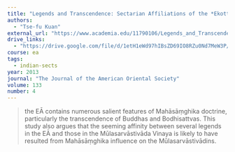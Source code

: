 ```yaml
---
title: "Legends and Transcendence: Sectarian Affiliations of the *Ekottarika Āgama* in Chinese Translation"
authors:
  - "Tse-fu Kuan"
external_url: "https://www.academia.edu/11790106/Legends_and_Transcendence_Sectarian_Affiliations_of_the_Ekottarika_Āgama_in_Chinese_Translation"
drive_links:
  - "https://drive.google.com/file/d/1etH1eWd97hIBsZD69IO8RZu0Nd7MeW3P/view?usp=drivesdk"
course: ea
tags:
  - indian-sects
year: 2013
journal: "The Journal of the American Oriental Society"
volume: 133
number: 4
---
```


> the EĀ contains numerous salient features of Mahāsāṃghika doctrine, particularly the transcendence of Buddhas and Bodhisattvas. This study also argues that the seeming affinity between several legends in the EĀ and those in the Mūlasarvāstivāda Vinaya is likely to have resulted from Mahāsāṃghika influence on the Mūlasarvāstivādins. 

